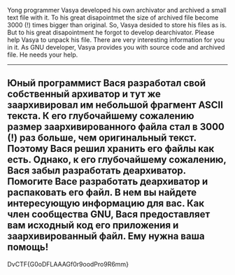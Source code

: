 Yong programmer Vasya developed his own archivator and archived a small text file with it. To his great disapointmet the size of archived file become 3000 (!) times bigger than original. So, Vasya desided to store his files as is. But to his great disapointment he forgot to develop dearchivator. Please help Vasya to unpack his file. There are very interesting information for you in it.
As GNU developer, Vasya provides you with source code and archived file. He needs your help.

----
Юный программист Вася разработал свой собственный архиватор и тут же заархивировал им небольшой фрагмент ASCII текста. К его глубочайшему сожалению размер заархивированного файла стал в 3000 (!) раз больше, чем оригинальный текст. Поэтому Вася решил хранить его файлы как есть. Однако, к его глубочайшему сожалению, Вася забыл разработать деархиватор. Помогите Васе разработать деархиватор и распаковать его файл. В нем вы найдете интересующую информацию для вас.
Как член сообщества GNU, Вася предоставляет вам исходный код его приложения и заархивированный файл. Ему нужна ваша помощь!
----

DvCTF{G0oDFLAAAGf0r9oodPro9R6mm}
